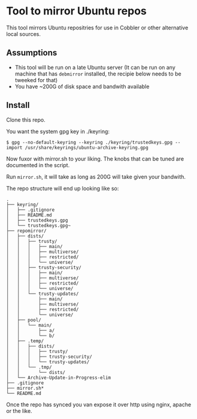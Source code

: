 # Tool to mirror Ubuntu repos

This tool mirrors Ubuntu repositries for use in Cobbler or other alternative local
sources.

## Assumptions

* This tool will be run on a late Ubuntu server (It can be run on any machine that has `debmirror` installed,
  the recipie below needs to be tweeked for that)
* You have ~200G of disk space and bandwith available

## Install

Clone this repo.

You want the system gpg key in ./keyring:

```
$ gpg --no-default-keyring --keyring ./keyring/trustedkeys.gpg --import /usr/share/keyrings/ubuntu-archive-keyring.gpg
```

Now fuxor with mirror.sh to your liking. The knobs that can be tuned are documented in the script.


Run ```mirror.sh```, it will take as long as 200G will take given your bandwith.


The repo structure will end up looking like so:

```
.
├── keyring/
│   ├── .gitignore
│   ├── README.md
│   ├── trustedkeys.gpg
│   └── trustedkeys.gpg~
├── repomirror/
│   ├── dists/
│   │   ├── trusty/
│   │   │   ├── main/
│   │   │   ├── multiverse/
│   │   │   ├── restricted/
│   │   │   └── universe/
│   │   ├── trusty-security/
│   │   │   ├── main/
│   │   │   ├── multiverse/
│   │   │   ├── restricted/
│   │   │   └── universe/
│   │   └── trusty-updates/
│   │       ├── main/
│   │       ├── multiverse/
│   │       ├── restricted/
│   │       └── universe/
│   ├── pool/
│   │   └── main/
│   │       ├── a/
│   │       └── b/
│   ├── .temp/
│   │   ├── dists/
│   │   │   ├── trusty/
│   │   │   ├── trusty-security/
│   │   │   └── trusty-updates/
│   │   └── .tmp/
│   │       └── dists/
│   └── Archive-Update-in-Progress-elim
├── .gitignore
├── mirror.sh*
└── README.md
```

Once the repo has synced you van expose it over http using nginx, apache or the like.

